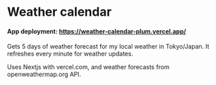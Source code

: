 # Weather calendar

#### App deployment: https://weather-calendar-plum.vercel.app/

Gets 5 days of weather forecast for my local weather in Tokyo/Japan. It refreshes every minute for weather updates.

Uses Nextjs with vercel.com, and weather forecasts from openweathermap.org API.
